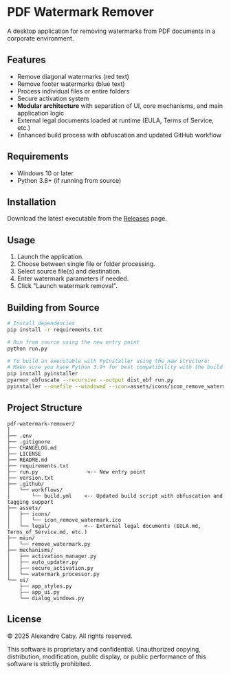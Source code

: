 # PDF Watermark Remover

A desktop application for removing watermarks from PDF documents in a corporate environment.

## Features

- Remove diagonal watermarks (red text)
- Remove footer watermarks (blue text)
- Process individual files or entire folders
- Secure activation system
- **Modular architecture** with separation of UI, core mechanisms, and main application logic
- External legal documents loaded at runtime (EULA, Terms of Service, etc.)
- Enhanced build process with obfuscation and updated GitHub workflow

## Requirements

- Windows 10 or later
- Python 3.8+ (if running from source)

## Installation

Download the latest executable from the [Releases](https://github.com/Alexandre-Caby/pdf-watermark-remover/releases) page.

## Usage

1. Launch the application.
2. Choose between single file or folder processing.
3. Select source file(s) and destination.
4. Enter watermark parameters if needed.
5. Click "Launch watermark removal".

## Building from Source

```bash
# Install dependencies
pip install -r requirements.txt

# Run from source using the new entry point
python run.py

# To build an executable with PyInstaller using the new structure:
# Make sure you have Python 3.9+ for best compatibility with the build scripts.
pip install pyinstaller
pyarmor obfuscate --recursive --output dist_obf run.py
pyinstaller --onefile --windowed --icon=assets/icons/icon_remove_watermark.ico --add-data "version.txt;." --add-data ".env;." dist_obf/run.py
```

## Project Structure

```
pdf-watermark-remover/
│
├── .env
├── .gitignore
├── CHANGELOG.md
├── LICENSE
├── README.md
├── requirements.txt
├── run.py                <-- New entry point
├── version.txt
├── .github/
│   └── workflows/
│       └── build.yml    <-- Updated build script with obfuscation and tagging support
├── assets/
│   ├── icons/
│   │   └── icon_remove_watermark.ico
│   └── legal/           <-- External legal documents (EULA.md, Terms_of_Service.md, etc.)
├── main/
│   └── remove_watermark.py
├── mechanisms/
│   ├── activation_manager.py
│   ├── auto_updater.py
│   ├── secure_activation.py
│   └── watermark_processor.py
└── ui/
    ├── app_styles.py
    ├── app_ui.py
    └── dialog_windows.py
```

## License

© 2025 Alexandre Caby. All rights reserved.

This software is proprietary and confidential. Unauthorized copying, distribution, modification, public display, or public performance of this software is strictly prohibited.